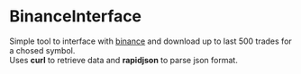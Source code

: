 # BinanceInterface

Simple tool to interface with [binance](binance.com) and download up to last 500 trades for a chosed symbol.  
Uses **curl** to retrieve data and **rapidjson** to parse json format.
